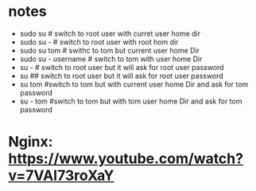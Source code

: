 # notes

 * sudo su # switch to root user with curret user home dir
 * sudo su - # switch to root user with root hom dir
 * sudo su  tom # swithc to tom but current user home Dir
 * sudo su - username # switch to tom with user home Dir
 * su - # switch to root user but it will ask for root user password
 * su ## switch to root user but it will ask for root user password
 * su tom #switch to tom but with current user home Dir  and ask for tom password
 * su - tom #switch to tom but with tom user home Dir  and ask for tom password

# Nginx: https://www.youtube.com/watch?v=7VAI73roXaY
